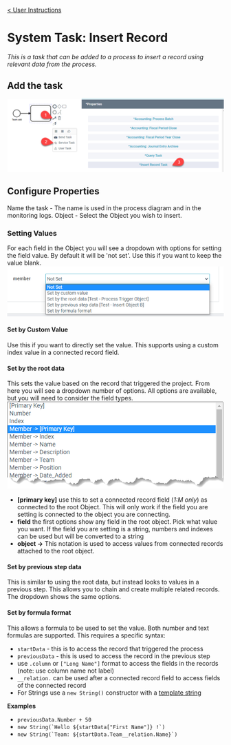 [< User Instructions](../../Index.md)

# System Task: Insert Record

_This is a task that can be added to a process to insert a record using relevant data from the process._

## Add the task

![](./images/addTask.png)

## Configure Properties

Name the task - The name is used in the process diagram and in the monitoring logs.
Object - Select the Object you wish to insert.

### Setting Values

For each field in the Object you will see a dropdown with options for setting the field value. By default it will be 'not set'. Use this if you want to keep the value blank.
![](./images/setValue.png)

#### Set by Custom Value

Use this if you want to directly set the value. This supports using a custom index value in a connected record field.

#### Set by the root data

This sets the value based on the record that triggered the project. From here you will see a dropdown number of options. All options are available, but you will need to consider the field types.
![](./images/setFrom.png)

- **[primary key]** use this to set a connected record field (_1:M only_) as connected to the root Object. This will only work if the field you are setting is connected to the object you are connecting.
- **field** the first options show any field in the root object. Pick what value you want. If the field you are setting is a string, numbers and indexes can be used but will be converted to a string
- **object ->** This notation is used to access values from connected records attached to the root object.

#### Set by previous step data

This is similar to using the root data, but instead looks to values in a previous step. This allows you to chain and create multiple related records. The dropdown shows the same options.

#### Set by formula format

This allows a formula to be used to set the value. Both number and text formulas are supported. This requires a specific syntax:

- `startData` - this is to access the record that triggered the process
- `previousData` - this is used to access the record in the previous step
- use `.column` or `["Long Name"]` format to access the fields in the records (note: use column name not label)
- `__relation.` can be used after a connected record field to access fields of the connected record
- For Strings use a `new String()` constructor with a [template string](https://developers.google.com/web/updates/2015/01/ES6-Template-Strings)

**Examples**

- `previousData.Number + 50`
- `` new String(`Hello ${startData["First Name"]} !`) ``
- `` new String(`Team: ${startData.Team__relation.Name}`) ``

